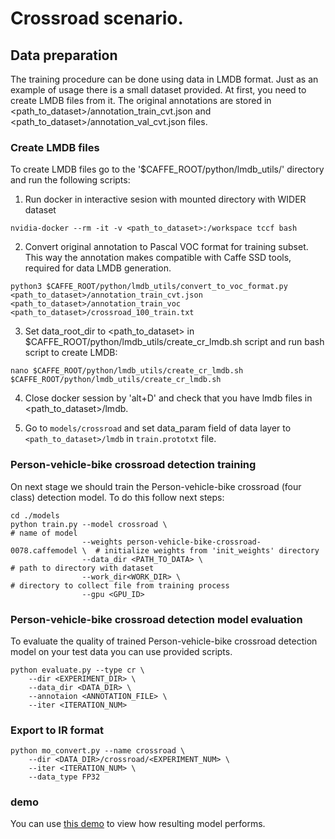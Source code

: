 # Crossroad scenario.

## Data preparation

The training procedure can be done using data in LMDB format. Just as an example of usage there is a small dataset provided. At first, you need to create LMDB files from it. The original annotations are stored in <path_to_dataset>/annotation_train_cvt.json and <path_to_dataset>/annotation_val_cvt.json files.


### Create LMDB files

To create LMDB files go to the '$CAFFE_ROOT/python/lmdb_utils/' directory and run the following scripts:

1. Run docker in interactive sesion with mounted directory with WIDER dataset
```
nvidia-docker --rm -it -v <path_to_dataset>:/workspace tccf bash
```

2. Convert original annotation to Pascal VOC format for training subset. This way the annotation makes compatible with Caffe SSD tools, required for data LMDB generation.
```
python3 $CAFFE_ROOT/python/lmdb_utils/convert_to_voc_format.py <path_to_dataset>/annotation_train_cvt.json <path_to_dataset>/annotation_train_voc <path_to_dataset>/crossroad_100_train.txt
 ```
3. Set data_root_dir to <path_to_dataset> in $CAFFE_ROOT/python/lmdb_utils/create_cr_lmdb.sh script and run bash script to create LMDB:
```
nano $CAFFE_ROOT/python/lmdb_utils/create_cr_lmdb.sh
$CAFFE_ROOT/python/lmdb_utils/create_cr_lmdb.sh
 ```
4. Close docker session by 'alt+D' and check that you have lmdb files in <path_to_dataset>/lmdb.

5. Go to `models/crossroad` and set data_param field of data layer to `<path_to_dataset>/lmdb` in `train.prototxt` file.


###

### Person-vehicle-bike crossroad detection training
On next stage we should train the Person-vehicle-bike crossroad (four class) detection model. To do this follow next steps:

```Shell
cd ./models
python train.py --model crossroad \                                        # name of model
                --weights person-vehicle-bike-crossroad-0078.caffemodel \  # initialize weights from 'init_weights' directory
                --data_dir <PATH_TO_DATA> \                                # path to directory with dataset
                --work_dir<WORK_DIR> \                                     # directory to collect file from training process
                --gpu <GPU_ID>
```


### Person-vehicle-bike crossroad detection model evaluation
To evaluate the quality of trained Person-vehicle-bike crossroad detection model on your test data you can use provided scripts.

```Shell
python evaluate.py --type cr \
    --dir <EXPERIMENT_DIR> \
    --data_dir <DATA_DIR> \
    --annotaion <ANNOTATION_FILE> \
    --iter <ITERATION_NUM>
```

### Export to IR format

```Shell
python mo_convert.py --name crossroad \
    --dir <DATA_DIR>/crossroad/<EXPERIMENT_NUM> \
    --iter <ITERATION_NUM> \
    --data_type FP32
```

###  demo
You can use [this demo](https://github.com/opencv/open_model_zoo/tree/master/demos/crossroad_camera_demo) to view how resulting model performs.

